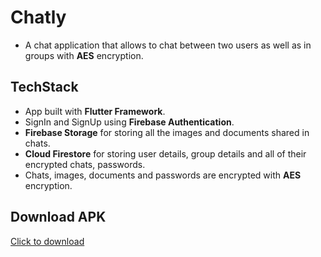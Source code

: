 # Chatly
* A chat application that allows to chat between two users as well as in groups with **AES** encryption.

## TechStack
* App built with **Flutter Framework**.
* SignIn and SignUp using **Firebase Authentication**.
* **Firebase Storage** for storing all the images and documents shared in chats.
* **Cloud Firestore** for storing user details, group details and all of their encrypted chats, passwords.
* Chats, images, documents and passwords are encrypted with **AES** encryption.

## Download APK
[Click to download](https://drive.google.com/file/d/1jniEbYedj-xLvFW5RKPwUSQYHulUL23E/view?usp=sharing)
